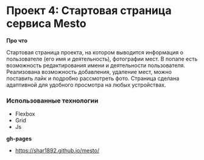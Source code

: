 # Проект 4: Стартовая страница сервиса Mesto

**Про что**

Стартовая страница проекта, на котором выводится информация о пользователе (его имя и деятельность), фотографии мест.
В попапе есть возможность редактирования имени и деятельности пользователя.
Реализована возможность добавления, удаление мест, можно поставить лайк и подробно рассмотреть фото.
Страница сделана адаптивной для удобного просмотра на любых устройствах.

### Использованные технологии
* Flexbox
* Grid
* Js

**gh-pages**

* https://shar1892.github.io/mesto/